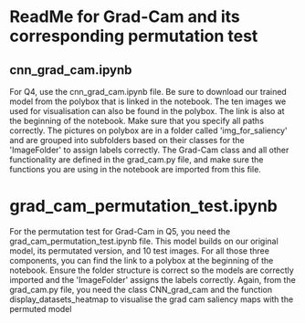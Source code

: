 # ReadMe for Grad-Cam and its corresponding permutation test
## cnn_grad_cam.ipynb
For Q4, use the cnn_grad_cam.ipynb file. Be sure to download our trained model from the polybox that is linked in the notebook. The ten images we used for visualisation can also be found in the polybox. The link is also at the beginning of the notebook. Make sure that you specify all paths correctly. The pictures on polybox are in a folder called 'img_for_saliency' and are grouped into subfolders based on their classes for the 'ImageFolder' to assign labels correctly.
The Grad-Cam class and all other functionality are defined in the grad_cam.py file, and make sure the functions you are using in the notebook are imported from this file.

# grad_cam_permutation_test.ipynb

For the permutation test for Grad-Cam in Q5, you need the grad_cam_permutation_test.ipynb file. This model builds on our original model, its permutated version, and 10 test images. For all those three components, you can find the link to a polybox at the beginning of the notebook. Ensure the folder structure is correct so the models are correctly imported and the 'ImageFolder' assigns the labels correctly. Again, from the grad_cam.py file, you need the class CNN_grad_cam and the function display_datasets_heatmap to visualise the grad cam saliency maps with the permuted model